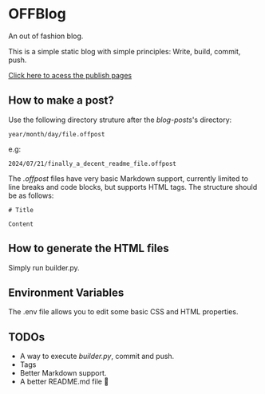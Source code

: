 # OFFBlog
An out of fashion blog.

This is a simple static blog with simple principles: Write, build, commit, push.

[Click here to acess the publish pages](https://rezendecomz.github.io/OFFBlog/)

## How to make a post?

Use the following directory struture after the *blog-posts*'s directory:

```
year/month/day/file.offpost
```
e.g:
```
2024/07/21/finally_a_decent_readme_file.offpost
```
The *.offpost* files have very basic Markdown support, currently limited to line breaks and code blocks, but supports HTML tags.
The structure should be as follows:

```
# Title

Content
```

## How to generate the HTML files

Simply run builder.py.

## Environment Variables

The .env file allows you to edit some basic CSS and HTML properties.

## TODOs

- A way to execute *builder.py*, commit and push.
- Tags
- Better Markdown support.
- A better README.md file 👀